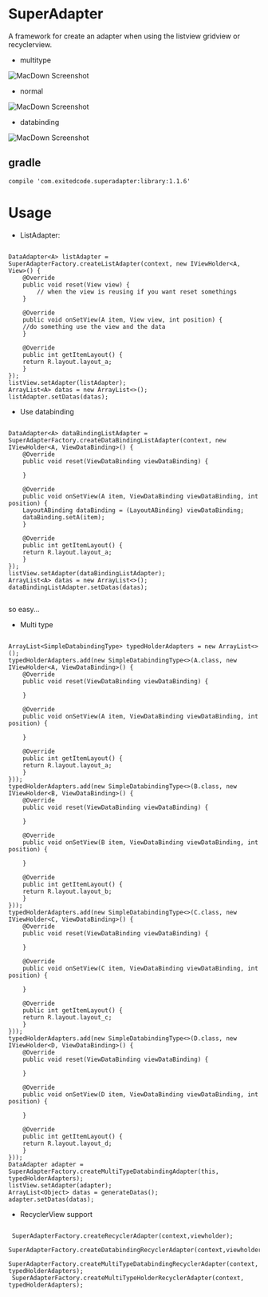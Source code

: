 # SuperAdapter
A framework for create an adapter when using the listview gridview or recyclerview.

- multitype

![MacDown Screenshot](https://github.com/yangwuan55/SuperAdapter/raw/master/imgs/Screenshot_2016-08-16-16-30-47.png)

- normal

![MacDown Screenshot](https://github.com/yangwuan55/SuperAdapter/raw/master/imgs/Screenshot_2016-08-16-16-30-34.png)

- databinding

![MacDown Screenshot](https://github.com/yangwuan55/SuperAdapter/raw/master/imgs/Screenshot_2016-08-16-16-30-39.png)

## gradle

```
compile 'com.exitedcode.superadapter:library:1.1.6'

```

# Usage
- ListAdapter:

```

DataAdapter<A> listAdapter = SuperAdapterFactory.createListAdapter(context, new IViewHolder<A, View>() {
    @Override
    public void reset(View view) {
		// when the view is reusing if you want reset somethings
    }

    @Override
    public void onSetView(A item, View view, int position) {
	//do something use the view and the data
    }

    @Override
    public int getItemLayout() {
	return R.layout.layout_a;
    }
});
listView.setAdapter(listAdapter);
ArrayList<A> datas = new ArrayList<>();
listAdapter.setDatas(datas);        
```

- Use databinding

```

DataAdapter<A> dataBindingListAdapter = SuperAdapterFactory.createDataBindingListAdapter(context, new IViewHolder<A, ViewDataBinding>() {
    @Override
    public void reset(ViewDataBinding viewDataBinding) {

    }

    @Override
    public void onSetView(A item, ViewDataBinding viewDataBinding, int position) {
	LayoutABinding dataBinding = (LayoutABinding) viewDataBinding;
	dataBinding.setA(item);
    }

    @Override
    public int getItemLayout() {
	return R.layout.layout_a;
    }
});
listView.setAdapter(dataBindingListAdapter);
ArrayList<A> datas = new ArrayList<>();
dataBindingListAdapter.setDatas(datas);
	

```
so easy...


- Multi type

```

ArrayList<SimpleDatabindingType> typedHolderAdapters = new ArrayList<>();
typedHolderAdapters.add(new SimpleDatabindingType<>(A.class, new IViewHolder<A, ViewDataBinding>() {
    @Override
    public void reset(ViewDataBinding viewDataBinding) {

    }

    @Override
    public void onSetView(A item, ViewDataBinding viewDataBinding, int position) {

    }

    @Override
    public int getItemLayout() {
	return R.layout.layout_a;
    }
}));
typedHolderAdapters.add(new SimpleDatabindingType<>(B.class, new IViewHolder<B, ViewDataBinding>() {
    @Override
    public void reset(ViewDataBinding viewDataBinding) {

    }

    @Override
    public void onSetView(B item, ViewDataBinding viewDataBinding, int position) {

    }

    @Override
    public int getItemLayout() {
	return R.layout.layout_b;
    }
}));
typedHolderAdapters.add(new SimpleDatabindingType<>(C.class, new IViewHolder<C, ViewDataBinding>() {
    @Override
    public void reset(ViewDataBinding viewDataBinding) {

    }

    @Override
    public void onSetView(C item, ViewDataBinding viewDataBinding, int position) {

    }

    @Override
    public int getItemLayout() {
	return R.layout.layout_c;
    }
}));
typedHolderAdapters.add(new SimpleDatabindingType<>(D.class, new IViewHolder<D, ViewDataBinding>() {
    @Override
    public void reset(ViewDataBinding viewDataBinding) {

    }

    @Override
    public void onSetView(D item, ViewDataBinding viewDataBinding, int position) {

    }

    @Override
    public int getItemLayout() {
	return R.layout.layout_d;
    }
}));
DataAdapter adapter = SuperAdapterFactory.createMultiTypeDatabindingAdapter(this, typedHolderAdapters);
listView.setAdapter(adapter);
ArrayList<Object> datas = generateDatas();
adapter.setDatas(datas);

```

- RecyclerView support

``` 

 SuperAdapterFactory.createRecyclerAdapter(context,viewholder);
 SuperAdapterFactory.createDatabindingRecyclerAdapter(context,viewholder);
 SuperAdapterFactory.createMultiTypeDatabindingRecyclerAdapter(context, typedHolderAdapters);
 SuperAdapterFactory.createMultiTypeHolderRecyclerAdapter(context, typedHolderAdapters);

```
